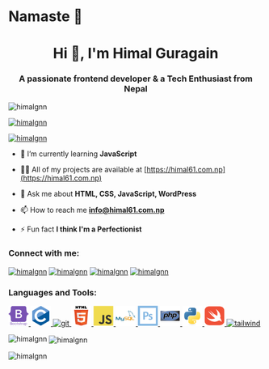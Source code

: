 # Namaste :pray:


<h1 align="center">Hi 👋, I'm Himal Guragain</h1>
<h3 align="center">A passionate frontend developer & a Tech Enthusiast from Nepal</h3>

<p align="left"> <img src="https://komarev.com/ghpvc/?username=himalgnn&label=Profile%20views&color=0e75b6&style=flat" alt="himalgnn" /> </p>

<p align="left"> <a href="https://github.com/ryo-ma/github-profile-trophy"><img src="https://github-profile-trophy.vercel.app/?username=himalgnn" alt="himalgnn" /></a> </p>

<p align="left"> <a href="https://twitter.com/himalgnn" target="blank"><img src="https://img.shields.io/twitter/follow/himalgnn?logo=twitter&style=for-the-badge" alt="himalgnn" /></a> </p>

- 🌱 I’m currently learning **JavaScript**

- 👨‍💻 All of my projects are available at [https://himal61.com.np](https://himal61.com.np)

- 💬 Ask me about **HTML, CSS, JavaScript, WordPress**

- 📫 How to reach me **info@himal61.com.np**

- ⚡ Fun fact **I think I'm a Perfectionist**

<h3 align="left">Connect with me:</h3>
<p align="left">
<a href="https://twitter.com/himalgnn" target="blank"><img align="center" src="https://raw.githubusercontent.com/rahuldkjain/github-profile-readme-generator/master/src/images/icons/Social/twitter.svg" alt="himalgnn" height="30" width="40" /></a>
<a href="https://linkedin.com/in/himalgnn" target="blank"><img align="center" src="https://raw.githubusercontent.com/rahuldkjain/github-profile-readme-generator/master/src/images/icons/Social/linked-in-alt.svg" alt="himalgnn" height="30" width="40" /></a>
<a href="https://fb.com/himalgnn" target="blank"><img align="center" src="https://raw.githubusercontent.com/rahuldkjain/github-profile-readme-generator/master/src/images/icons/Social/facebook.svg" alt="himalgnn" height="30" width="40" /></a>
<a href="https://instagram.com/himalgnn" target="blank"><img align="center" src="https://raw.githubusercontent.com/rahuldkjain/github-profile-readme-generator/master/src/images/icons/Social/instagram.svg" alt="himalgnn" height="30" width="40" /></a>
</p>

<h3 align="left">Languages and Tools:</h3>
<p align="left"> <a href="https://getbootstrap.com" target="_blank" rel="noreferrer"> <img src="https://raw.githubusercontent.com/devicons/devicon/master/icons/bootstrap/bootstrap-plain-wordmark.svg" alt="bootstrap" width="40" height="40"/> </a> <a href="https://www.cprogramming.com/" target="_blank" rel="noreferrer"> <img src="https://raw.githubusercontent.com/devicons/devicon/master/icons/c/c-original.svg" alt="c" width="40" height="40"/> </a> <a href="https://git-scm.com/" target="_blank" rel="noreferrer"> <img src="https://www.vectorlogo.zone/logos/git-scm/git-scm-icon.svg" alt="git" width="40" height="40"/> </a> <a href="https://www.w3.org/html/" target="_blank" rel="noreferrer"> <img src="https://raw.githubusercontent.com/devicons/devicon/master/icons/html5/html5-original-wordmark.svg" alt="html5" width="40" height="40"/> </a> <a href="https://developer.mozilla.org/en-US/docs/Web/JavaScript" target="_blank" rel="noreferrer"> <img src="https://raw.githubusercontent.com/devicons/devicon/master/icons/javascript/javascript-original.svg" alt="javascript" width="40" height="40"/> </a> <a href="https://www.mysql.com/" target="_blank" rel="noreferrer"> <img src="https://raw.githubusercontent.com/devicons/devicon/master/icons/mysql/mysql-original-wordmark.svg" alt="mysql" width="40" height="40"/> </a> <a href="https://www.photoshop.com/en" target="_blank" rel="noreferrer"> <img src="https://raw.githubusercontent.com/devicons/devicon/master/icons/photoshop/photoshop-line.svg" alt="photoshop" width="40" height="40"/> </a> <a href="https://www.php.net" target="_blank" rel="noreferrer"> <img src="https://raw.githubusercontent.com/devicons/devicon/master/icons/php/php-original.svg" alt="php" width="40" height="40"/> </a> <a href="https://www.python.org" target="_blank" rel="noreferrer"> <img src="https://raw.githubusercontent.com/devicons/devicon/master/icons/python/python-original.svg" alt="python" width="40" height="40"/> </a> <a href="https://developer.apple.com/swift/" target="_blank" rel="noreferrer"> <img src="https://raw.githubusercontent.com/devicons/devicon/master/icons/swift/swift-original.svg" alt="swift" width="40" height="40"/> </a> <a href="https://tailwindcss.com/" target="_blank" rel="noreferrer"> <img src="https://www.vectorlogo.zone/logos/tailwindcss/tailwindcss-icon.svg" alt="tailwind" width="40" height="40"/> </a> </p>

<p><img align="left" src="https://github-readme-stats.vercel.app/api/top-langs?username=himalgnn&show_icons=true&locale=en&layout=compact" alt="himalgnn" /></p>

<p>&nbsp;<img align="center" src="https://github-readme-stats.vercel.app/api?username=himalgnn&show_icons=true&locale=en" alt="himalgnn" /></p>

<p><img align="center" src="https://github-readme-streak-stats.herokuapp.com/?user=himalgnn&" alt="himalgnn" /></p>
